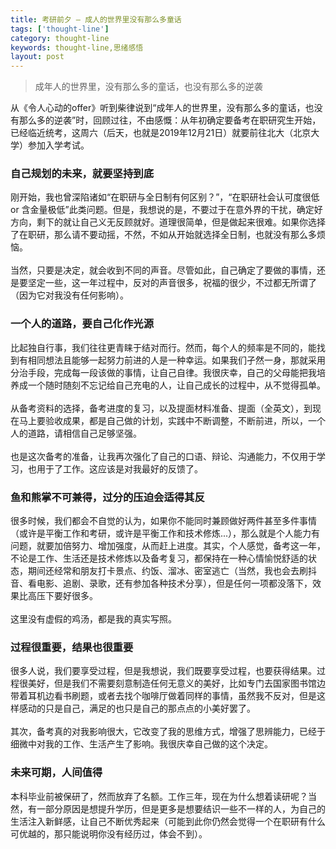 ```yaml
---
title: 考研前夕 — 成人的世界里没有那么多童话
tags: ['thought-line']
category: thought-line
keywords: thought-line,思绪感悟
layout: post
---
```


> 成年人的世界里，没有那么多的童话，也没有那么多的逆袭

从《令人心动的offer》听到柴律说到“成年人的世界里，没有那么多的童话，也没有那么多的逆袭”时，回顾过往，不由感慨：从年初确定要备考在职研究生开始，已经临近统考，这周六（后天，也就是2019年12月21日）就要前往北大（北京大学）参加入学考试。

### **自己规划的未来，就要坚持到底**

刚开始，我也曾深陷诸如“在职研与全日制有何区别？”，“在职研社会认可度很低 or 含金量极低”此类问题。但是，我想说的是，不要过于在意外界的干扰，确定好方向，剩下的就让自己义无反顾就好。道理很简单，但是做起来很难。如果你选择了在职研，那么请不要动摇，不然，不如从开始就选择全日制，也就没有那么多烦恼。
<br/><br/>
当然，只要是决定，就会收到不同的声音。尽管如此，自己确定了要做的事情，还是要坚定一些，这一年过程中，反对的声音很多，祝福的很少，不过都无所谓了（因为它对我没有任何影响）。


### **一个人的道路，要自己化作光源**

比起独自行事，我们往往更青睐于结对而行。然而，每个人的频率是不同的，能找到有相同想法且能够一起努力前进的人是一种幸运。如果我们孑然一身，那就采用分治手段，完成每一段该做的事情，让自己自律。我很庆幸，自己的父母能把我培养成一个随时随刻不忘记给自己充电的人，让自己成长的过程中，从不觉得孤单。
<br/><br/>
从备考资料的选择，备考进度的复习，以及提面材料准备、提面（全英文），到现在马上要验收成果，都是自己做的计划，实践中不断调整，不断前进，所以，一个人的道路，请相信自己足够坚强。
<br/><br/>
也是这次备考的准备，让我再次强化了自己的口语、辩论、沟通能力，不仅用于学习，也用于了工作。这应该是对我最好的反馈了。

### **鱼和熊掌不可兼得，过分的压迫会适得其反**

很多时候，我们都会不自觉的认为，如果你不能同时兼顾做好两件甚至多件事情（或许是平衡工作和考研，或许是平衡工作和技术修炼...），那么就是个人能力有问题，就要加倍努力、增加强度，从而赶上进度。其实，个人感觉，备考这一年，不论是工作、生活还是技术修炼以及备考复习，都保持在一种心情愉悦舒适的状态，期间还经常和朋友打卡景点、约饭、溜冰、密室逃亡（当然，我也会去刷抖音、看电影、追剧、录歌，还有参加各种技术分享），但是任何一项都没落下，效果比高压下要好很多。
<br/><br/>
这里没有虚假的鸡汤，都是我的真实写照。

### **过程很重要，结果也很重要**

很多人说，我们要享受过程，但是我想说，我们既要享受过程，也要获得结果。过程很美好，但是我们不需要刻意制造任何无意义的美好，比如专门去国家图书馆边带着耳机边看书刷题，或者去找个咖啡厅做着同样的事情，虽然我不反对，但是这样感动的只是自己，满足的也只是自己的那点点的小美好罢了。
<br/><br/>
其次，备考真的对我影响很大，它改变了我的思维方式，增强了思辨能力，已经于细微中对我的工作、生活产生了影响。我很庆幸自己做的这个决定。

### **未来可期，人间值得**

本科毕业前被保研了，然而放弃了名额。工作三年，现在为什么想着读研呢？当然，有一部分原因是想提升学历，但是更多是想要结识一些不一样的人，为自己的生活注入新鲜感，让自己不断优秀起来（可能到此你仍然会觉得一个在职研有什么可优越的，那只能说明你没有经历过，体会不到）。
